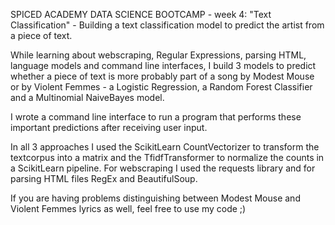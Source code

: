 SPICED ACADEMY DATA SCIENCE BOOTCAMP - week 4: "Text Classification" - Building a text classification model to predict the artist from a piece of text.

While learning about webscraping, Regular Expressions, parsing HTML, language models and command line interfaces, I build 3 models to predict whether a piece of 
text is more probably part of a song by Modest Mouse or by Violent Femmes - a Logistic Regression, a Random Forest Classifier and a Multinomial NaiveBayes model.

I wrote a command line interface to run a program that performs these important predictions after receiving user input. 

In all 3 approaches I used the ScikitLearn CountVectorizer to transform the textcorpus into a matrix and the TfidfTransformer to normalize the counts in a ScikitLearn 
pipeline. For webscraping I used the requests library and for parsing HTML files RegEx and BeautifulSoup. 

If you are having problems distinguishing between Modest Mouse and Violent Femmes lyrics as well, feel free to use my code ;)
